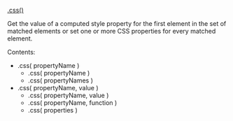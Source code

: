﻿[.css()](http://api.jquery.com/css/#css-propertyName-value)


Get the value of a computed style property for the first element in the set of matched elements or set one or more
 CSS properties for every matched element.

Contents:

* .css( propertyName )
    * .css( propertyName )
    * .css( propertyNames )
* .css( propertyName, value )
    * .css( propertyName, value )
    * .css( propertyName, function )
    * .css( properties )


